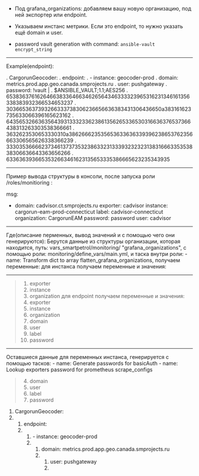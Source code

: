 - Под grafana_organizations:
добавляем вашу новую организацию, под ней экспортер или endpoint.

- Указываем инстанс метрики. Если это endpoint, то нужно указать ещё domain и user.

- password vault generation with command: `ansible-vault encrypt_string`
---
Example(endpoint): 

  . CargorunGeocoder:
     . endpoint:
       . - instance: geocoder-prod
        . domain: metrics.prod.app.geo.canada.smprojects.ru
         . user: pushgateway
         . password: !vault |
             . $ANSIBLE_VAULT;1.1;AES256
             . 65383637616264663833646634626564346333323965316231346161356338383932366534653237
             . 3036653637393266333738306236656636383431306436650a383161623735633066396165623162
             . 64356532663635643931333233623861356265336530316636376537366438313263303538366661
             . 3632623530653330310a386266623535653633636339396238653762356663306565626338366239
             . 33303536666237346137373532386332313339323232313831666335353838306636643363656266
             . 6336363936653532663461623135653335386665623235343935

---
Пример вывода структуры в консоли, после запуска роли /roles/monitioring :

  msg:
  - domain: cadvisor.ct.smprojects.ru
    exporter: cadvisor
    instance: cargorun-eam-prod-connecticut
    label: cadvisor-connecticut
    organization: CargorunEAM
    password: password
    user: cadvisor

---
Где(описание перменных, вывод значений и с помощью чего они генерируются):
Берутся данные из структуры организации, которая находится, путь: vars_smartpetrol/monitoring/ "grafana_organizations", 
c помощью роли: monitoring/define_vars/main.yml, и таска внутри роли: - name: Transform dict to array flatten_grafana_organizations,
получаем переменные:
для инстанса получаем переменные и значения:

---
> 1. exporter 
> 2. instance
> 3. organization
для endpoint получаем переменные и значения:
> 1. exporter 
> 2. instance
> 3. organization
> 4. domain 
> 5. user
> 6. label
> 7. password

---
Оставшиеся данные для переменных инстанса, генерируется с помощью тасков:
    - name: Generate passwords for basicAuth
    - name: Lookup exporters password for prometheus scrape_configs
> 4. domain 
> 5. user
> 6. label
> 7. password

<ol>
<li>CargorunGeocoder:<li>
  <ol>
  <li>endpoint:<li>
    <ol>
    <li>- instance: geocoder-prod<li>
      <ol>
      <li>domain: metrics.prod.app.geo.canada.smprojects.ru<li>
        <ol>
        <li>user: pushgateway<li>